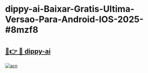 # dippy-ai-Baixar-Gratis-Ultima-Versao-Para-Android-IOS-2025-#8mzf8

# <h2><a href="https://ainizakaria.my?title=dippy-ai&ref=22M">🔗👉 🔴 dippy-ai</a></h2>

[![acn](https://github.com/user-attachments/assets/0f9c940e-d8b0-45ae-aac7-cd30a18b3e1c)](https://ainizakaria.my?title=dippy-ai&ref=22M)

